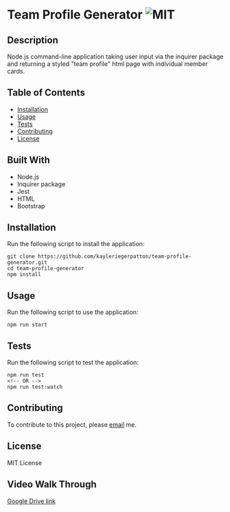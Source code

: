 # Team Profile Generator ![MIT](https://img.shields.io/static/v1?label=MIT&message=License&color=blueviolet)

## Description

Node.js command-line application taking user input via the inquirer package and returning a styled "team profile" html page with individual member cards.

## Table of Contents

- [Installation](#installation)
- [Usage](#usage)
- [Tests](#tests)
- [Contributing](#contributing)
- [License](#license)

## Built With

- Node.js
- Inquirer package
- Jest
- HTML
- Bootstrap

## Installation

Run the following script to install the application:

```
git clone https://github.com/kayleriegerpatton/team-profile-generator.git
cd team-profile-generator
npm install
```

## Usage

Run the following script to use the application:

```
npm run start
```

## Tests

Run the following script to test the application:

```
npm run test
<!-- OR -->
npm run test:watch
```

## Contributing

To contribute to this project, please [email](mailto:kayle.patton22@gmail.com) me.

## License

MIT License

## Video Walk Through

[Google Drive link](https://drive.google.com/file/d/1cAm5uS1AbOoy8jIXAAhPEshkxHG2Q4zB/view?usp=sharing)

